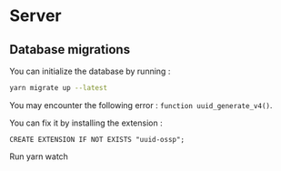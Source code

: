 # Server

## Database migrations

You can initialize the database by running :

```bash
yarn migrate up --latest
```

You may encounter the following error : `function uuid_generate_v4()`.

You can fix it by installing the extension :
```
CREATE EXTENSION IF NOT EXISTS "uuid-ossp";
```
Run yarn watch 
